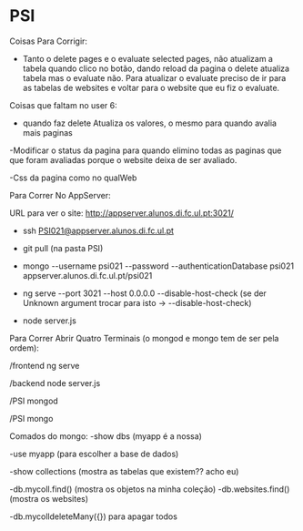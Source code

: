 # PSI

Coisas Para Corrigir:
- Tanto o delete pages e o evaluate selected pages, não atualizam a tabela quando clico no botão, dando reload da pagina o delete atualiza tabela mas o evaluate não. Para atualizar o evaluate preciso de ir para as tabelas de websites e voltar para o website que eu fiz o evaluate.

Coisas que faltam no user 6:
- quando faz delete Atualiza os valores, o mesmo para quando avalia mais paginas

-Modificar o status da pagina para quando elimino todas as paginas que que foram avaliadas
porque o website deixa de ser avaliado.

-Css da pagina como no qualWeb

Para Correr No AppServer:

URL para ver o site: http://appserver.alunos.di.fc.ul.pt:3021/

- ssh PSI021@appserver.alunos.di.fc.ul.pt

- git pull (na pasta PSI)

- mongo --username psi021 --password --authenticationDatabase psi021 appserver.alunos.di.fc.ul.pt/psi021

- ng serve --port 3021 --host 0.0.0.0 --disable-host-check (se der Unknown argument trocar para isto -> --disable-host-check)

- node server.js


Para Correr Abrir Quatro Terminais (o mongod e mongo tem de ser pela ordem):

/frontend ng serve

/backend node server.js

/PSI mongod 

/PSI mongo

Comados do mongo:
-show dbs (myapp é a nossa)

-use myapp (para escolher a base de dados)

-show collections (mostra as tabelas que existem?? acho eu)

-db.mycoll.find() (mostra os objetos na minha coleção)
-db.websites.find() (mostra os websites)

-db.mycolldeleteMany({}) para apagar todos
